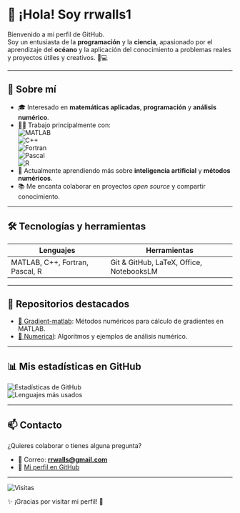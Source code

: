 # 👋 ¡Hola! Soy rrwalls1

Bienvenido a mi perfil de GitHub.  
Soy un entusiasta de la **programación** y la **ciencia**, apasionado por el aprendizaje del **océano** y la aplicación del conocimiento a problemas reales y proyectos útiles y creativos. 🌊💻

---

## 🚀 Sobre mí

- 🎓 Interesado en **matemáticas aplicadas**, **programación** y **análisis numérico**.  
- 🧑‍💻 Trabajo principalmente con:  
  ![MATLAB](https://img.shields.io/badge/MATLAB-blue?style=flat&logo=matlab)  
  ![C++](https://img.shields.io/badge/C++-00599C?style=flat&logo=cplusplus&logoColor=white)  
  ![Fortran](https://img.shields.io/badge/Fortran-734F96?style=flat&logo=fortran&logoColor=white)  
  ![Pascal](https://img.shields.io/badge/Pascal-orange?style=flat)  
  ![R](https://img.shields.io/badge/R-276DC3?style=flat&logo=r&logoColor=white)  
- 🌱 Actualmente aprendiendo más sobre **inteligencia artificial** y **métodos numéricos**.  
- 📚 Me encanta colaborar en proyectos *open source* y compartir conocimiento.  

---

## 🛠️ Tecnologías y herramientas

| Lenguajes                  | Herramientas                  |
|-----------------------------|-------------------------------|
| MATLAB, C++, Fortran, Pascal, R | Git & GitHub, LaTeX, Office, NotebooksLM |

---

## 📂 Repositorios destacados

- [📘 Gradient-matlab](https://github.com/rrwalls1/Gradient-matlab): Métodos numéricos para cálculo de gradientes en MATLAB.  
- [📘 Numerical](https://github.com/rrwalls1/Numerical): Algoritmos y ejemplos de análisis numérico.  

---

## 📊 Mis estadísticas en GitHub

![Estadísticas de GitHub](https://github-readme-stats.vercel.app/api?username=rrwalls1&show_icons=true&theme=radical)  
![Lenguajes más usados](https://github-readme-stats.vercel.app/api/top-langs/?username=rrwalls1&layout=compact&theme=radical)

---

## 📫 Contacto

¿Quieres colaborar o tienes alguna pregunta?  
- 📧 Correo: **rrwalls@gmail.com**  
- 🔗 [Mi perfil en GitHub](https://github.com/rrwalls1)  

---

![Visitas](https://komarev.com/ghpvc/?username=rrwalls1&color=blue)

✨ ¡Gracias por visitar mi perfil! 🚀

